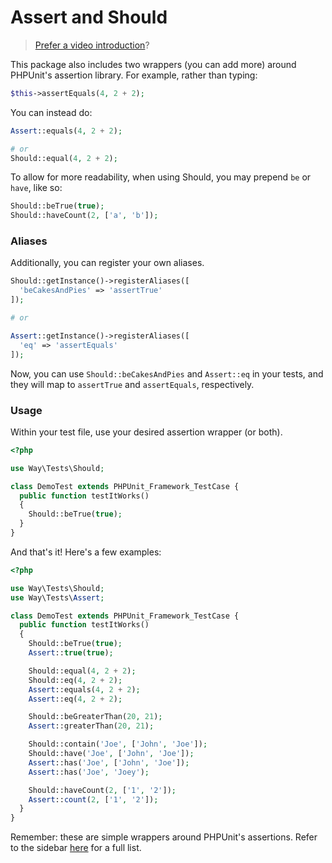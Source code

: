 # Assert and Should

> [Prefer a video introduction](https://dl.dropbox.com/u/774859/GitHub-Repos/PHPUnit-Wrappers.mp4)?

This package also includes two wrappers (you can add more) around PHPUnit's assertion library. For example, rather than typing:

```php
$this->assertEquals(4, 2 + 2);
```

You can instead do:

```php
Assert::equals(4, 2 + 2);

# or
Should::equal(4, 2 + 2);
```

To allow for more readability, when using Should, you may prepend `be` or `have`, like so:

```php
Should::beTrue(true);
Should::haveCount(2, ['a', 'b']);
```

### Aliases

Additionally, you can register your own aliases.

```php
Should::getInstance()->registerAliases([
  'beCakesAndPies' => 'assertTrue'
]);

# or

Assert::getInstance()->registerAliases([
  'eq' => 'assertEquals'
]);
```

Now, you can use `Should::beCakesAndPies` and `Assert::eq` in your tests, and they will map to `assertTrue` and `assertEquals`, respectively.

### Usage

Within your test file, use your desired assertion wrapper (or both).

```php
<?php

use Way\Tests\Should;

class DemoTest extends PHPUnit_Framework_TestCase {
  public function testItWorks()
  {
    Should::beTrue(true);
  }
}
```

And that's it! Here's a few examples:

```php
<?php

use Way\Tests\Should;
use Way\Tests\Assert;

class DemoTest extends PHPUnit_Framework_TestCase {
  public function testItWorks()
  {
    Should::beTrue(true);
    Assert::true(true);

    Should::equal(4, 2 + 2);
    Should::eq(4, 2 + 2);
    Assert::equals(4, 2 + 2);
    Assert::eq(4, 2 + 2);

    Should::beGreaterThan(20, 21);
    Assert::greaterThan(20, 21);

    Should::contain('Joe', ['John', 'Joe']);
    Should::have('Joe', ['John', 'Joe']);
    Assert::has('Joe', ['John', 'Joe']);
    Assert::has('Joe', 'Joey');

    Should::haveCount(2, ['1', '2']);
    Assert::count(2, ['1', '2']);
  }
}
```

Remember: these are simple wrappers around PHPUnit's assertions. Refer to the sidebar [here](http://www.phpunit.de/manual/current/en/index.html) for a full list.
